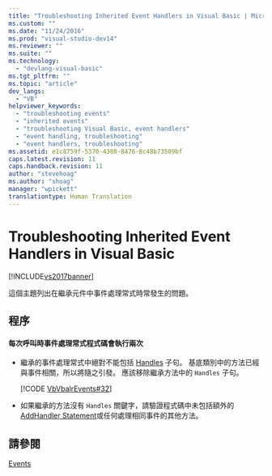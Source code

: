 ```yaml
---
title: "Troubleshooting Inherited Event Handlers in Visual Basic | Microsoft Docs"
ms.custom: ""
ms.date: "11/24/2016"
ms.prod: "visual-studio-dev14"
ms.reviewer: ""
ms.suite: ""
ms.technology: 
  - "devlang-visual-basic"
ms.tgt_pltfrm: ""
ms.topic: "article"
dev_langs: 
  - "VB"
helpviewer_keywords: 
  - "troubleshooting events"
  - "inherited events"
  - "troubleshooting Visual Basic, event handlers"
  - "event handling, troubleshooting"
  - "event handlers, troubleshooting"
ms.assetid: e1c8759f-5370-4308-8476-8c48b73509bf
caps.latest.revision: 11
caps.handback.revision: 11
author: "stevehoag"
ms.author: "shoag"
manager: "wpickett"
translationtype: Human Translation
---
```

# Troubleshooting Inherited Event Handlers in Visual Basic
[!INCLUDE[vs2017banner](../../../../csharp/includes/vs2017banner.md)]

這個主題列出在繼承元件中事件處理常式時常發生的問題。  
  
## 程序  
  
#### 每次呼叫時事件處理常式程式碼會執行兩次  
  
-   繼承的事件處理常式中絕對不能包括 [Handles](../../../../visual-basic/language-reference/statements/handles-clause.md) 子句。  基底類別中的方法已經與事件相關，所以將隨之引發。  應該移除繼承方法中的 `Handles` 子句。  
  
     [!CODE [VbVbalrEvents#32](../CodeSnippet/VS_Snippets_VBCSharp/VbVbalrEvents#32)]  
  
-   如果繼承的方法沒有 `Handles` 關鍵字，請驗證程式碼中未包括額外的 [AddHandler Statement](../../../../visual-basic/language-reference/statements/addhandler-statement.md)或任何處理相同事件的其他方法。  
  
## 請參閱  
 [Events](../../../../visual-basic/programming-guide/language-features/events/events.md)